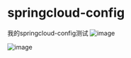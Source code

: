 # springcloud-config
我的springcloud-config测试
![image](https://github.com/1124366901/springcloud-config/assets/109325641/f307bb1a-9e68-48bc-bed4-8775254bbff2)

![image](https://github.com/1124366901/springcloud-config/assets/109325641/ef04252e-0789-4c9e-8eae-c135166fe3b8)

